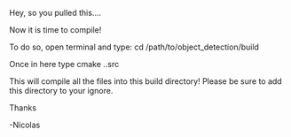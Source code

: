 Hey, so you pulled this....

Now it is time to compile!


To do so, open terminal and type:
	cd /path/to/object_detection/build

Once in here type
	cmake ..src

This will compile all the files into this build directory! Please be sure to add this directory to your ignore.


Thanks

-Nicolas